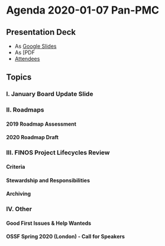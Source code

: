 # Agenda 2020-01-07 Pan-PMC

## Presentation Deck
* As [Google Slides](https://docs.google.com/presentation/d/17e77Aixs9I1HhIfNTi14cXV6gc-sgpn7Yp1aoFxlCoA/edit#slide=id.g6b5510381e_1_26)
* As [PDF 
* [Attendees](https://finosfoundation.atlassian.net/wiki/spaces/FINOS/pages/1298137089/2020-01-07+Pan-PMC+meeting)

## Topics

### I. January Board Update Slide

### II. Roadmaps
#### 2019 Roadmap Assessment
#### 2020 Roadmap Draft


### III. FINOS Project Lifecycles Review 
#### Criteria
#### Stewardship and Responsibilities
#### Archiving

### IV. Other
#### Good First Issues & Help Wanteds
#### OSSF Spring 2020 (London) - Call for Speakers
